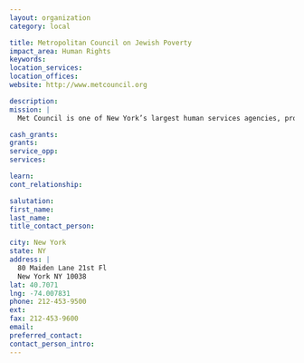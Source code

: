 ```yaml
---
layout: organization
category: local

title: Metropolitan Council on Jewish Poverty
impact_area: Human Rights
keywords: 
location_services: 
location_offices: 
website: http://www.metcouncil.org

description: 
mission: |
  Met Council is one of New York’s largest human services agencies, providing 100,000 New Yorkers with critical services in their fight against poverty each year. For 36 years, Met Council has been a defender and advocate for New Yorkers in need, and has raised awareness around the growing problem of Jewish poverty. With services ranging from domestic violence counseling to kosher food pantries to career training, Met Council helps individuals find immediate relief and lasting solutions.

cash_grants: 
grants: 
service_opp: 
services: 

learn: 
cont_relationship: 

salutation: 
first_name: 
last_name: 
title_contact_person: 

city: New York
state: NY
address: |
  80 Maiden Lane 21st Fl  
  New York NY 10038
lat: 40.7071
lng: -74.007831
phone: 212-453-9500
ext: 
fax: 212-453-9600
email: 
preferred_contact: 
contact_person_intro: 
---
```

